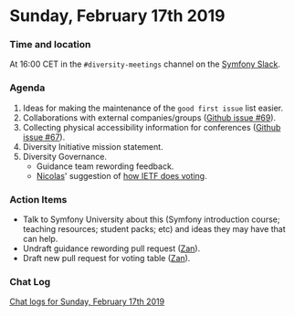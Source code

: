 # Sunday, February 17th 2019

### Time and location
At 16:00 CET in the `#diversity-meetings` channel on the [Symfony Slack][slack].

### Agenda
1) Ideas for making the maintenance of the `good first issue` list easier.
1) Collaborations with external companies/groups ([Github issue #69][1]).
1) Collecting physical accessibility information for conferences ([Github
issue #67][2]).
1) Diversity Initiative mission statement.
1) Diversity Governance.
    * Guidance team rewording feedback.
    * [Nicolas][3]' suggestion of [how IETF does voting][4].

### Action Items
* Talk to Symfony University about this (Symfony introduction course; teaching
resources; student packs; etc) and ideas they may have that can help.
* Undraft guidance rewording pull request ([Zan][5]).
* Draft new pull request for voting table ([Zan][5]).

### Chat Log
[Chat logs for Sunday, February 17th 2019][log]

[slack]: https://symfony.com/slack
[log]: 2019-02-17-log.html
[1]: https://github.com/symfony/diversity/issues/69
[2]: https://github.com/symfony/diversity/issues/67
[3]: https://github.com/nicolas-grekas
[4]: https://tools.ietf.org/html/rfc7282
[5]: https://github.com/zanbaldwin
